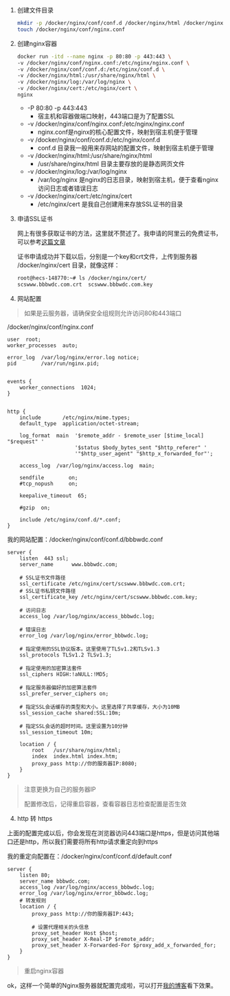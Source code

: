 1. 创建文件目录

   ~~~bash
   mkdir -p /docker/nginx/conf/conf.d /docker/nginx/html /docker/nginx/log /docker/nginx/cert
   touch /docker/nginx/conf/nginx.conf
   ~~~

   

2. 创建nginx容器

   ~~~bash
   docker run -itd --name nginx -p 80:80 -p 443:443 \
   -v /docker/nginx/conf/nginx.conf:/etc/nginx/nginx.conf \
   -v /docker/nginx/conf/conf.d:/etc/nginx/conf.d \
   -v /docker/nginx/html:/usr/share/nginx/html \
   -v /docker/nginx/log:/var/log/nginx \
   -v /docker/nginx/cert:/etc/nginx/cert \
   nginx
   ~~~

   - -P 80:80 -p 443:443
     - 宿主机和容器做端口映射，443端口是为了配置SSL
   - -v /docker/nginx/conf/nginx.conf:/etc/nginx/nginx.conf
     - nginx.conf是nginx的核心配置文件，映射到宿主机便于管理
   - -v /docker/nginx/conf/conf.d:/etc/nginx/conf.d
     - conf.d 目录我一般用来存网站的配置文件，映射到宿主机便于管理
   - -v /docker/nginx/html:/usr/share/nginx/html
     - /usr/share/nginx/html 目录主要存放的是静态网页文件
   - -v /docker/nginx/log:/var/log/nginx
     - /var/log/nginx 是nginx的日志目录，映射到宿主机，便于查看nginx访问日志或者错误日志
   - -v /docker/nginx/cert:/etc/nginx/cert
     - /etc/nginx/cert 是我自己创建用来存放SSL证书的目录

3. 申请SSL证书

   网上有很多获取证书的方法，这里就不赘述了。我申请的阿里云的免费证书，可以参考[这篇文章](https://developer.aliyun.com/article/790697#:~:text=%E9%98%BF%E9%87%8C%E4%BA%91%E5%85%8D%E8%B4%B9SSL%E8%AF%81%E4%B9%A6%EF%BC%88%E5%8E%9FDIgicert%E5%85%8D%E8%B4%B9%E5%8D%95%E5%9F%9F%E5%90%8D%E8%AF%81%E4%B9%A6%EF%BC%89%EF%BC%8C%E6%AF%8F%E4%B8%AA%E9%98%BF%E9%87%8C%E4%BA%91%E8%B4%A6%E5%8F%B7%E4%B8%80%E4%B8%AA%E8%87%AA%E7%84%B6%E5%B9%B4%E9%99%90%E5%88%B6%E7%94%B3%E8%AF%B720%E4%B8%AA%E5%85%8D%E8%B4%B9SSL%E8%AF%81%E4%B9%A6%EF%BC%8C%E9%98%BF%E5%B0%8F%E4%BA%91%E6%9D%A5%E8%AF%A6%E7%BB%86%E8%AF%B4%E4%B8%8B%E9%98%BF%E9%87%8C%E4%BA%91%E5%85%8D%E8%B4%B9SSL%E8%AF%81%E4%B9%A6%E7%94%B3%E8%AF%B7%E6%95%99%E7%A8%8B%E5%8F%8A%E9%99%90%E5%88%B6%E8%AF%B4%E6%98%8E%EF%BC%9A%20%E9%98%BF%E9%87%8C%E4%BA%91SSL%E5%85%8D%E8%B4%B9%E8%AF%81%E4%B9%A6%E7%94%B3%E8%AF%B7%E6%95%99%E7%A8%8B%20%E5%9C%A8,%E9%98%BF%E9%87%8C%E4%BA%91SSL%E8%AF%81%E4%B9%A6%E9%A1%B5%E9%9D%A2%20%EF%BC%8C%E7%82%B9%E5%87%BB%E2%80%9C%E9%80%89%E8%B4%ADSSL%E8%AF%81%E4%B9%A6%E2%80%9D%EF%BC%8C%E5%9C%A8%E6%89%93%E5%BC%80%E7%9A%84%E9%A1%B5%E9%9D%A2%E9%80%89%E6%8B%A9%E2%80%9CDV%E5%8D%95%E5%9F%9F%E5%90%8D%E8%AF%81%E4%B9%A6%E3%80%90%E5%85%8D%E8%B4%B9%E8%AF%95%E7%94%A8%E3%80%91%E2%80%9D%E5%A6%82%E4%B8%8B%E5%9B%BE%EF%BC%9A%20%E6%95%B0%E9%87%8F%E4%B8%BA20%E4%B8%AA%EF%BC%8C%E9%80%89%E6%8B%A920%E4%B8%AA%E6%98%AF%E5%85%8D%E8%B4%B9%E7%9A%84%EF%BC%8C%E5%A6%82%E6%9E%9C%E9%80%89%E6%8B%A940%E3%80%8150%E6%88%96100%E6%98%AF%E9%9C%80%E8%A6%81%E4%BB%98%E8%B4%B9%E7%9A%84%EF%BC%8C%E4%B8%80%E8%88%AC%E6%9D%A5%E8%AE%B220%E4%B8%AA%E5%85%8D%E8%B4%B9SSL%E8%B6%B3%E5%A4%9F%E7%94%A8%E4%BA%86%E3%80%82%20%E7%84%B6%E5%90%8E%E7%82%B9%E2%80%9C%E7%AB%8B%E5%8D%B3%E8%B4%AD%E4%B9%B0%E2%80%9D%EF%BC%8C%E6%94%AF%E4%BB%980%E5%85%83%E5%8D%B3%E5%8F%AF%E3%80%82)

   证书申请成功并下载以后，分别是一个key和crt文件，上传到服务器 /docker/nginx/cert 目录，就像这样：

   ~~~bash
   root@hecs-148770:~# ls /docker/nginx/cert/
   scswww.bbbwdc.com.crt  scswww.bbbwdc.com.key
   ~~~

4. 网站配置

> 如果是云服务器，请确保安全组规则允许访问80和443端口

/docker/nginx/conf/nginx.conf

~~~ngin
user  root;
worker_processes  auto;

error_log  /var/log/nginx/error.log notice;
pid        /var/run/nginx.pid;


events {
    worker_connections  1024;
}


http {
    include       /etc/nginx/mime.types;
    default_type  application/octet-stream;

    log_format  main  '$remote_addr - $remote_user [$time_local] "$request" '
                      '$status $body_bytes_sent "$http_referer" '
                      '"$http_user_agent" "$http_x_forwarded_for"';

    access_log  /var/log/nginx/access.log  main;

    sendfile        on;
    #tcp_nopush     on;

    keepalive_timeout  65;

    #gzip  on;

    include /etc/nginx/conf.d/*.conf;
}
~~~



我的网站配置：/docker/nginx/conf/conf.d/bbbwdc.conf

~~~nginx
server {
    listen  443 ssl;
    server_name      www.bbbwdc.com;
    
    # SSL证书文件路径
    ssl_certificate /etc/nginx/cert/scswww.bbbwdc.com.crt;
    # SSL证书私钥文件路径
    ssl_certificate_key /etc/nginx/cert/scswww.bbbwdc.com.key;

    # 访问日志
    access_log /var/log/nginx/access_bbbwdc.log;

    # 错误日志
    error_log /var/log/nginx/error_bbbwdc.log;

	# 指定使用的SSL协议版本。这里使用了TLSv1.2和TLSv1.3
	ssl_protocols TLSv1.2 TLSv1.3;  
	
	# 指定使用的加密算法套件
    ssl_ciphers HIGH:!aNULL:!MD5;
    
    # 指定服务器偏好的加密算法套件
    ssl_prefer_server_ciphers on;
    
    # 指定SSL会话缓存的类型和大小。这里选择了共享缓存，大小为10MB
    ssl_session_cache shared:SSL:10m;  
    
    # 指定SSL会话的超时时间。这里设置为10分钟
    ssl_session_timeout 10m;  
    
    location / {
        root   /usr/share/nginx/html;
        index  index.html index.htm;
	    proxy_pass http://你的服务器IP:8080;
    }
}
~~~

> 注意更换为自己的服务器IP
>
> 配置修改后，记得重启容器，查看容器日志检查配置是否生效

4. http 转 https

上面的配置完成以后，你会发现在浏览器访问443端口是https，但是访问其他端口还是http，所以我们需要将所有http请求重定向到https

我的重定向配置在：/docker/nginx/conf/conf.d/default.conf

~~~nginx
server {
    listen 80;
    server_name bbbwdc.com;
    access_log /var/log/nginx/access_bbbwdc.log;
    error_log /var/log/nginx/error_bbbwdc.log;
    # 转发规则
    location / {
        proxy_pass http://你的服务器IP:443;

        # 设置代理相关的头信息
        proxy_set_header Host $host;
        proxy_set_header X-Real-IP $remote_addr;
        proxy_set_header X-Forwarded-For $proxy_add_x_forwarded_for;
    }
}
~~~

> 重启nginx容器

ok，这样一个简单的Nginx服务器就配置完成啦，可以打开[我的博客](https://bbbwdc.com)看下效果。


